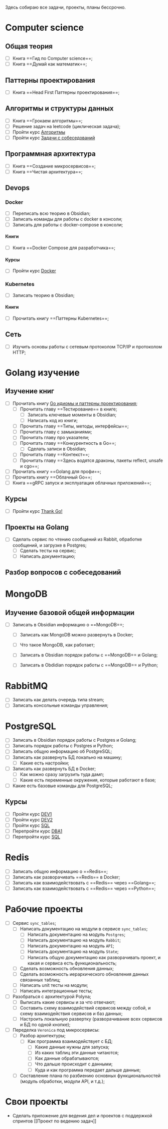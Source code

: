 Здесь собираю все задачи, проекты, планы бессрочно.

# Computer science

## Общая теория
- [ ] Книга  ==Гид по Computer science==;
- [ ] Книга ==Думай как математик==;

## Паттерны проектирования
- [ ] Книга ==Head First Паттерны проектирования==;

## Алгоритмы и структуры данных
- [ ] Книга ==Грокаем алгоритмы==;
- [ ] Решение задач на leetcode (циклическая задача);
- [ ] Пройти курс [Алгоритмы](https://stepik.org/course/180830/syllabus)
- [ ] Пройти курс [Задачи с собеседований](https://stepik.org/course/126012/syllabus)

## Программная архитектура
- [ ] Книга ==Создание микросервисов==;
- [ ] Книга ==Чистая архитектура==;

## Devops

### Docker
- [ ] Переписать всю теорию в Obsidian;
- [ ] Записать команды для работы с docker в консоли;
- [ ] Записать для работы с docker-compose в консоли;
#### Книги
- [ ] Книга ==Docker Compose для разработчика==;
#### Курсы
- [ ] Пройти курс [Docker](https://stepik.org/course/103647/syllabus)

### Kubernetes
- [ ] Записать теорию в Obsidian;
#### Книги
- [ ] Прочитать книгу ==Паттерны Kubernetes==;

## Сеть
- [ ] Изучить основы работы с сетевым протоколом TCP/IP и протоколом HTTP;


# Golang изучение
## Изучение книг
- [ ] Прочитать книгу [Go идиомы и паттерны проектирования]();
	- [ ] Прочитать главу ==Тестирование== в книге;
		- [ ] Записать ключевые моменты в Obsidian;
		- [ ] Написать код из книги;
	- [ ] Прочитать главу ==Типы, методы, интерфейсы==;
	- [ ] Прочитать главу с замыканиями;
	- [ ] Прочитать главу про указатели;
	- [ ] Прочитать главу ==Конкурентность в Go==;
		- [ ] Сделать записи в Obsidian;
	- [ ] Прочитать главу ==Контекст==;
	- [ ] Прочитать главу ==Здесь водятся драконы, пакеты reflect, unsafe и cgo==;
- [ ] Прочитать книгу ==Golang для профи==;
- [ ] Прочитать книгу ==Облачный Go==;
- [ ] Книга ==gRPC запуск и эксплуатация облачных приложений==;
## Курсы
- [ ] Пройти курс [Thank Go!](https://stepik.org/course/96832/syllabus)
## Проекты на Golang
- [ ] Сделать сервис  по чтению сообщений из Rabbit, обработке сообщений, и загрузке в Postgres;
	- [ ] Cделать тесты на сервис;
	- [ ] Написать документацию;
## Разбор вопросов с собеседований

# MongoDB

## Изучение базовой общей информации
- [ ] Записать в Obsidian информацию о ==MongoDB==;
	- [ ] Записать как MongoDB можно развернуть в Docker;
	- [ ] Что такое MongoDB, как работает;
	- [ ] Записать в Obsidian порядок работы с ==MongoDB== и Golang;
	- [ ] Записать в Obdidian порядок работы с ==MongoDB== и Python;


# RabbitMQ
- [ ] Записать как делать очередь типа stream;
- [ ] Записать консольные команды управления;

# PostgreSQL
- [ ] Записать в Obsidian порядок работы с Postgres и Golang;
- [ ] Записать порядок работы с Postgres и Python;
- [ ] Записать общую информацию об PostgreSQL;
- [ ] Записать как развернуть БД локально на машину;
	- [ ] Какие есть настройки;
- [ ] Записать как развернуть БД в Docker;
	- [ ] Как можно сразу загрузить туда дамп;
	- [ ] Какие есть переменные окружения, которые работают в базе;
- [ ] Какие есть базовые команды для PostgreSQL;
## Курсы
- [ ] Пройти курс [DEV1](https://postgrespro.ru/education/courses/DEV1)
- [ ] Пройти курс [DEV2](https://postgrespro.ru/education/courses/DEV2)
- [ ] Пройти курс [SQL](https://postgrespro.ru/education/university/sqlprimer)
- [ ] Перепройти курс [DBA1](https://postgrespro.ru/education/courses/DBA1)
- [ ] Перепройти курс [SQL](https://stepik.org/course/63054/syllabus)
# Redis
- [ ] Записать общую информацию о ==Redis==;
- [ ] Записать как разворачивать ==Redis==  в Docker;
- [ ] Записать как взаимодействовать с ==Redis== через ==Golang==;
- [ ] Записать как взаимодействовать с ==Redis== через ==Python==;

# Рабочие проекты
- [ ] Сервис `sync_tables`;
	- [ ] Написать документацию на модули в сервисе `sync_tables`;
		- [ ] Написать документацию на модуль `Postgres`;
		- [ ] Написать документацию на модуль `Rabbit`;
		- [ ] Написать документацию на модуль `API`;
		- [ ] Написать документацию на модуль `State`;
		- [ ] Написать общую документацию как разворачивать проект, и какая и сервиса есть функциональность;
	- [ ] Сделать возможность обновления данных;
	- [ ] Сделать возможность иерархического обновления данных связанных таблиц;
	- [ ] Написать unit тесты на модули;
	- [ ] Написать интеграционные тесты;
- [ ] Разобраться с архитектурой Polyna;
	- [ ] Выписать какие сервисы и за что отвечают;
	- [ ] Составить схему взаимодействий сервисов между собой, и схему взаимодействия сервисов и баз данных;
	- [ ] Настроить локальную развертку (разворачивание всех сервисов и БД по одной кнопке);
- [ ] Переделка `Veronica` под микросервисы:
	- [ ] Разбор архитектуры;
		- [ ] Как программа взаимодействует с БД;
			- [ ] Какие данные нужны для запуска;
			- [ ] Из каких таблиц эти данные читаются;
			- [ ] Как данные обрабатываются;
			- [ ] Что дальше происходит с данными;
			- [ ] Куда и как программа передает дальше данные;
	- [ ] Составление плана по разбиению основных функциональностей (модуль обработки, модули API, и т.д.);

# Свои проекты
 - Сделать приложение для ведения дел и проектов с поддержкой спринтов [[Проект по ведению задач]]